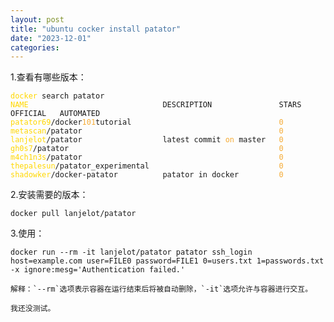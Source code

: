 ```yaml
---
layout: post
title: "ubuntu cocker install patator"
date: "2023-12-01"
categories: 
---
```

<p>1.查看有哪些版本：</p>

<pre style="margin-left:0px; margin-right:0px; text-align:start">
<code><span style="color:#ffd700">docker</span> search patator
<span style="color:#ffd700">NAME</span>                              DESCRIPTION               STARS     OFFICIAL   AUTOMATED
<span style="color:#ffd700">patator69</span>/docker<span style="color:#f5ab35">101</span>tutorial                                 <span style="color:#f5ab35">0</span>                    
<span style="color:#ffd700">metascan</span>/patator                                            <span style="color:#f5ab35">0</span>                    
<span style="color:#ffd700">lanjelot</span>/patator                  latest commit <span style="color:#f5ab35">on</span> master   <span style="color:#f5ab35">0</span>                    
<span style="color:#ffd700">gh0s7</span>/patator                                               <span style="color:#f5ab35">0</span>                    
<span style="color:#ffd700">m4ch1n3s</span>/patator                                            <span style="color:#f5ab35">0</span>                    
<span style="color:#ffd700">thepalesun</span>/patator_experimental                             <span style="color:#f5ab35">0</span>                    
<span style="color:#ffd700">shadowker</span>/docker-patator          patator in docker         <span style="color:#f5ab35">0</span></code></pre>

<p>2.安装需要的版本：</p>

<pre style="margin-left:0px; margin-right:0px; text-align:left">
<code>docker pull lanjelot/patator</code></pre>

<p>3.使用：</p>

<pre style="margin-left:0px; margin-right:0px; text-align:left">
<code>docker run --rm -it lanjelot/patator patator ssh_login host=example.com user=FILE0 password=FILE1 0=users.txt 1=passwords.txt -x ignore:mesg=&#39;Authentication failed.&#39;</code></pre>

<pre style="margin-left:0px; margin-right:0px; text-align:left">
<code>解释：`--rm`选项表示容器在运行结束后将被自动删除，`-it`选项允许与容器进行交互。</code></pre>

<p><code>我还没测试。</code></p>

